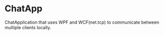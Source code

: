 # ChatApp

ChatApplication that uses WPF and WCF(net.tcp) to communicate between multiple clients locally.
